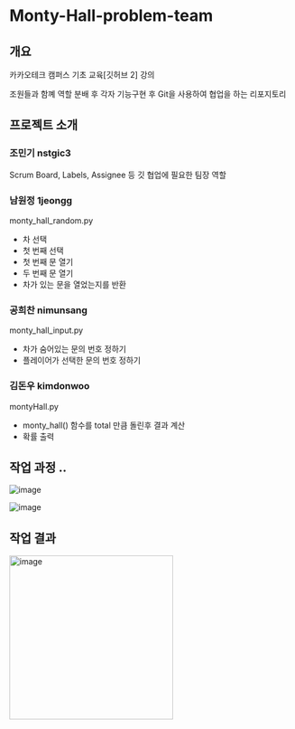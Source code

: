 # Monty-Hall-problem-team

## 개요

카카오테크 캠퍼스 기초 교육[깃허브 2] 강의


조원들과 함꼐 역할 분배 후 각자 기능구현 후 Git을 사용하여 협업을 하는 리포지토리

## 프로젝트 소개

### 조민기 nstgic3

Scrum Board, Labels, Assignee 등 깃 협업에 필요한 팀장 역할

 ### 남원정 1jeongg
 
monty_hall_random.py

  - 차 선택
  - 첫 번째 선택
  - 첫 번째 문 열기
  - 두 번째 문 열기
  - 차가 있는 문을 열었는지를 반환
  
   ### 공희찬 nimunsang
   
monty_hall_input.py

- 차가 숨어있는 문의 번호 정하기
- 플레이어가 선택한 문의 번호 정하기


### 김돈우 kimdonwoo

montyHall.py

- monty_hall() 함수를 total 만큼 돌린후 결과 계산
- 확률 출력

## 작업 과정 ..

![image](https://user-images.githubusercontent.com/81455273/235448749-9a40b8e2-bedb-4e27-a41f-d774e54a35b0.png)


![image](https://user-images.githubusercontent.com/81455273/235447509-0f5e9781-cfb9-479c-8742-d1fdc3f1a494.png)


## 작업 결과
<img width="290" alt="image" src="https://user-images.githubusercontent.com/84652886/235449376-5c2213b7-2926-43d2-bd7a-ee2dbb452d47.png">

